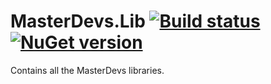 # MasterDevs.Lib [![Build status](https://ci.appveyor.com/api/projects/status/rhxu81ik74vvx4xi/branch/master?svg=true)](https://ci.appveyor.com/project/jquintus/masterdevs-lib-yglgb/branch/master) [![NuGet version](https://badge.fury.io/nu/MasterDevs.Lib.svg)](https://www.nuget.org/packages/MasterDevs.Lib/)


Contains all the MasterDevs libraries.

